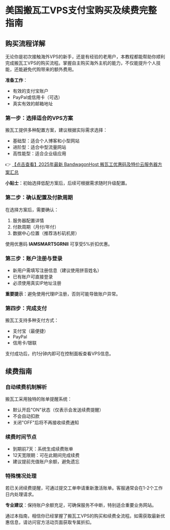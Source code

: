 # 美国搬瓦工VPS支付宝购买及续费完整指南

## 购买流程详解

无论你是初次接触海外VPS的新手，还是有经验的老用户，本教程都能帮助你顺利完成搬瓦工VPS的购买流程。掌握自主购买海外主机的能力，不仅能提升个人技能，还能避免代购带来的额外费用。

**准备工作**：
- 有效的支付宝账户
- PayPal或信用卡（可选）
- 真实有效的邮箱地址

### 第一步：选择适合的VPS方案

搬瓦工提供多种配置方案，建议根据实际需求选择：
- 基础型：适合个人博客和小型网站
- 进阶型：适合中型流量网站
- 高性能型：适合企业级应用

👉 [【点击查看】2025年最新 BandwagonHost 搬瓦工优惠码及特价云服务器方案汇总](https://bit.ly/banwagon)

**小贴士**：初始选择低配方案后，后续可根据需求随时升级配置。

### 第二步：确认配置及付款周期

在选择方案后，需要确认：
1. 服务器配置详情
2. 付款周期（月付/年付）
3. 数据中心位置（推荐洛杉矶机房）

使用优惠码 **IAMSMART5GRNII** 可享受5%折扣优惠。

### 第三步：账户注册与登录

- 新用户需填写注册信息（建议使用拼音姓名）
- 已有账户可直接登录
- 必须使用真实IP地址注册

**重要提示**：避免使用代理IP注册，否则可能导致账户异常。

### 第四步：完成支付

搬瓦工支持多种支付方式：
- 支付宝（最便捷）
- PayPal
- 信用卡/银联

支付成功后，约1分钟内即可在控制面板查看VPS信息。

## 续费指南

### 自动续费机制解析

搬瓦工采用独特的账单提醒系统：
- 默认开启"ON"状态（仅表示会发送续费提醒）
- 不会自动扣款
- 关闭"OFF"后将不再接收续费通知

### 续费时间节点

- 到期前7天：系统生成续费账单
- 12天宽限期：可在此期间完成续费
- 建议提前充值账户余额，避免遗忘

### 特殊情况处理

若已关闭续费提醒，可通过提交工单申请重新激活账单。客服通常会在1-2个工作日内处理请求。

**专业建议**：保持账户余额充足，可确保服务不中断，特别适合重要业务网站。

通过本指南，相信你已经掌握了搬瓦工VPS的购买和续费全流程。如需获取最新优惠信息，请访问官方活动页面获取专属折扣。
